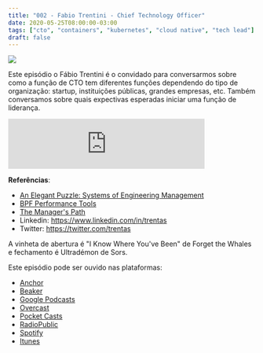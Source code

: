 ```yaml
---
title: "002 - Fabio Trentini - Chief Technology Officer"
date: 2020-05-25T08:00:00-03:00
tags: ["cto", "containers", "kubernetes", "cloud native", "tech lead"]
draft: false
---
```

![](/images/pontocafe_002.png)

Este episódio o Fábio Trentini é o convidado para conversarmos sobre como a função de CTO tem diferentes funções dependendo do tipo de organização: startup, instituições públicas, grandes empresas, etc. Também conversamos sobre quais expectivas esperadas iniciar uma função de liderança.

<iframe src="https://anchor.fm/pontocafe/embed/episodes/002---Fabio-Trentini---Chief-Technology-Officer-eehnil" height="102px" width="400px" frameborder="0" scrolling="no"></iframe>

**Referências**:
- [An Elegant Puzzle: Systems of Engineering Management](https://www.amazon.com/Elegant-Puzzle-Systems-Engineering-Management/dp/1732265186)
- [BPF Performance Tools](https://www.amazon.com/Performance-Tools-Addison-Wesley-Professional-Computing/dp/0136554822)
- [The Manager's Path](https://www.amazon.com/Managers-Path-Leaders-Navigating-Growth/dp/1491973897)
- Linkedin: https://www.linkedin.com/in/trentas
- Twitter: https://twitter.com/trentas

A vinheta de abertura é "I Know Where You've Been" de Forget the Whales e fechamento é Ultradémon de Sors.

Este episódio pode ser ouvido nas plataformas:
* [Anchor](https://anchor.fm/pontocafe)
* [Beaker](https://www.breaker.audio/ponto-cafe)
* [Google Podcasts](https://www.google.com/podcasts?feed=aHR0cHM6Ly9hbmNob3IuZm0vcy81OWRkZTI0L3BvZGNhc3QvcnNz)
* [Overcast](https://overcast.fm/itunes1513597862/pontocaf-podcast-uma-conversa-sobre-tecnologias-e-as-coisas-que-est-o-em-volta)
* [Pocket Casts](https://pca.st/1cbp2reg)
* [RadioPublic](https://radiopublic.com/ponto-caf-G2pjqv)
* [Spotify](https://open.spotify.com/show/3HzpEbfhFBGPNba8PADIhP)
* [Itunes](https://podcasts.apple.com/us/podcast/pontocaf%C3%A9-podcast-%C3%A9-uma-conversa-sobre-tecnologias/id1513597862)